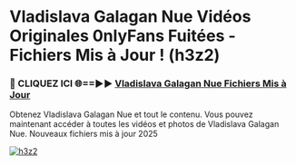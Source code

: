 # Vladislava Galagan Nue Vidéos Originales 0nlyFans Fuitées - Fichiers Mis à Jour ! (h3z2)

<h3>🔴 CLIQUEZ ICI 🌐==►► <a href="https://tinyurl.com/2pmr4ezf" rel="nofollow">Vladislava Galagan Nue Fichiers Mis à Jour</a></h3>

Obtenez Vladislava Galagan Nue et tout le contenu. Vous pouvez maintenant accéder à toutes les vidéos et photos de Vladislava Galagan Nue. Nouveaux fichiers mis à jour 2025

[![h3z2](https://i.imgur.com/6SNvagu.gif)](https://tinyurl.com/2pmr4ezf)
